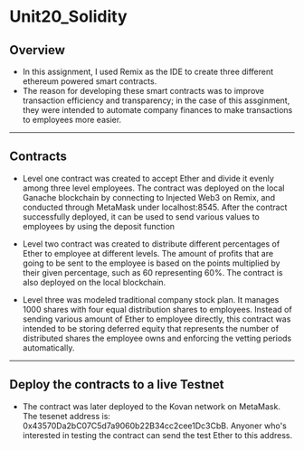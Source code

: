 # Unit20_Solidity

## Overview
- In this assignment, I used Remix as the IDE to create three different ethereum powered smart contracts. 
- The reason for developing these smart contracts was to improve transaction efficiency and transparency; in the case of this assginment, they were intended to automate company finances to make transactions to employees more easier. 
____

## Contracts
- Level one contract was created to accept Ether and divide it evenly among three level employees. The contract was deployed on the local Ganache blockchain by connecting to Injected Web3 on Remix, and conducted through MetaMask under localhost:8545. After the contract successfully deployed, it can be used to send various values to employees by using the deposit function

- Level two contract was created to distribute different percentages of Ether to employee at different levels. The amount of profits that are going to be sent to the employee is based on the points multiplied by their given percentage, such as 60 representing 60%. The contract is also deployed on the local blockchain. 


- Level three was modeled traditional company stock plan. It manages 1000 shares with four equal distribution shares to employees. Instead of sending various amount of Ether to employee directly, this contract was intended to be storing deferred equity that represents the number of distributed shares the employee owns and enforcing the vetting periods automatically.
_____

## Deploy the contracts to a live Testnet
- The contract was later deployed to the Kovan network on MetaMask. The tesenet address is: 0x43570Da2bC07C5d7a9060b22B34cc2cee1Dc3CbB. Anyoner who's interested in testing the contract can send the test Ether to this address. 